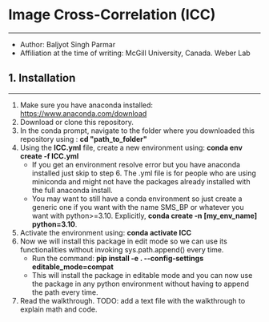 # Image Cross-Correlation (ICC)
-----------------------------------------

- Author: Baljyot Singh Parmar
- Affiliation at the time of writing: McGill University, Canada. Weber Lab



## 1. Installation
-------------------
1. Make sure you have anaconda installed: <https://www.anaconda.com/download>
2. Download or clone this repository.
3. In the conda prompt, navigate to the folder where you downloaded this repository using : **cd "path_to_folder"**
4. Using the **ICC.yml** file, create a new environment using: **conda env create -f ICC.yml**
    - If you get an environment resolve error but you have anaconda installed just skip to step 6. The .yml file is for people who are using miniconda and might not have the packages already installed with the full anaconda install.
    - You may want to still have a conda environment so just create a generic one if you want with the name SMS_BP or whatever you want with python>=3.10. Explicitly, **conda create -n [my_env_name] python=3.10**.
5. Activate the environment using: **conda activate ICC**
6. Now we will install this package in edit mode so we can use its functionalities without invoking sys.path.append() every time.
    - Run the command: **pip install -e . --config-settings editable_mode=compat**
    - This will install the package in editable mode and you can now use the package in any python environment without having to append the path every time. 
7. Read the walkthrough. TODO: add a text file with the walkthrough to explain math and code.